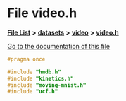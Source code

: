 

# File video.h

[**File List**](files.md) **>** [**datasets**](dir_29ff4802398ba4a572b958e731c7adb4.md) **>** [**video**](dir_424049e583f42f721b040286e87ec464.md) **>** [**video.h**](datasets_2video_2video_8h.md)

[Go to the documentation of this file](datasets_2video_2video_8h.md)


```C++
#pragma once

#include "hmdb.h"
#include "kinetics.h"
#include "moving-mnist.h"
#include "ucf.h"
```


